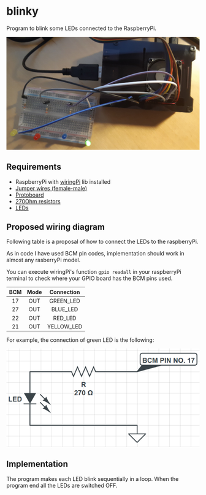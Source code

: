 # blinky

Program to blink some LEDs connected to the RaspberryPi.

![alt text](img/project.jpg)


## Requirements 
- RaspberryPi with [wiringPi](http://wiringpi.com/) lib installed
- [Jumper wires (female-male)](img/jumper-wire-female-male.jpg)
- [Protoboard](img/protoboard.jpg)
- [270Ohm resistors](img/270OhmResistor.jpg)
- [LEDs](img/LEDs.jpg)

## Proposed wiring diagram
Following table is a proposal of how to connect the LEDs to the raspberryPi.

As in code I have used BCM pin codes, implementation should work in almost any rasberryPi model.

You can execute wiringPi's function `gpio readall` in your raspberryPi terminal to check where your GPIO board has the BCM pins used.

| BCM | Mode | Connection |
|:---:|:----:|:----------:|
| 17  |OUT   | GREEN_LED  |
| 27  |OUT   | BLUE_LED   |
| 22  |OUT   | RED_LED    |
| 21  |OUT   | YELLOW_LED |

For example, the connection of green LED is the following:

![alt text](img/wiring-each-LED.PNG)

## Implementation
The program makes each LED blink sequentially in a loop.
When the program end all the LEDs are switched OFF.